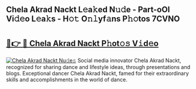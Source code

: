 ## Chela Akrad Nackt L𝚎a𝚔ed N𝚞𝚍e - Part-oOI Vi𝚍𝚎o L𝚎a𝚔s - H𝚘𝚝 O𝚗𝚕yf𝚊ns P𝚑𝚘tos 7CVNO

# <h2><a href="http://kf3djq4.oniu.top/?m=Chela+Akrad+Nackt">🔗👉 🔴 Chela Akrad Nackt P𝚑ot𝚘𝚜 V𝚒d𝚎o</a></h2>

[![Chela Akrad Nackt Nu𝚍e𝚜](https://i.imgur.com/0qMVB7G.gif)](http://kf3djq4.oniu.top/?m=Chela+Akrad+Nackt)
Social media innovator Chela Akrad Nackt, recognized for sharing dance and lifestyle ideas, through presentations and blogs. Exceptional dancer Chela Akrad Nackt, famed for their extraordinary skills and accomplishments in the world of dance.  

